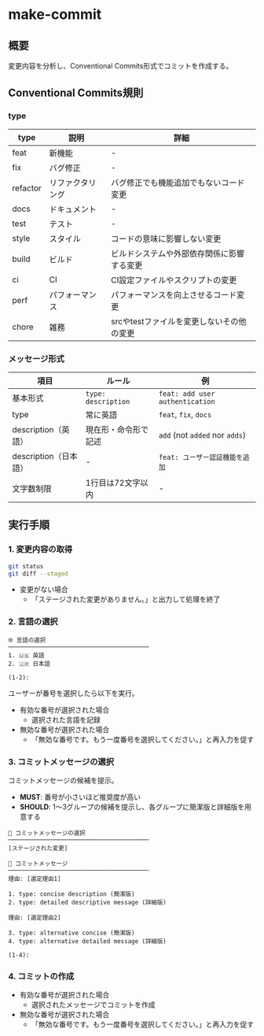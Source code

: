 # make-commit

## 概要

変更内容を分析し、Conventional Commits形式でコミットを作成する。

## Conventional Commits規則

### type

| type | 説明 | 詳細 |
|---|---|---|
| feat | 新機能 | - |
| fix | バグ修正 | - |
| refactor | リファクタリング | バグ修正でも機能追加でもないコード変更 |
| docs | ドキュメント | - |
| test | テスト | - |
| style | スタイル | コードの意味に影響しない変更 |
| build | ビルド | ビルドシステムや外部依存関係に影響する変更 |
| ci | CI | CI設定ファイルやスクリプトの変更 |
| perf | パフォーマンス | パフォーマンスを向上させるコード変更 |
| chore | 雑務 | srcやtestファイルを変更しないその他の変更 |

### メッセージ形式

| 項目 | ルール | 例 |
|---|---|---|
| 基本形式 | `type: description` | `feat: add user authentication` |
| type | 常に英語 | `feat`, `fix`, `docs` |
| description（英語） | 現在形・命令形で記述 | `add` (not `added` nor `adds`) |
| description（日本語） | - | `feat: ユーザー認証機能を追加` |
| 文字数制限 | 1行目は72文字以内 | - |

## 実行手順

### 1. 変更内容の取得

```bash
git status
git diff --staged
```

- 変更がない場合
  - 「ステージされた変更がありません。」と出力して処理を終了

### 2. 言語の選択

```text
🌐 言語の選択
────────────────────────────────────────
1. 🇺🇸 英語
2. 🇯🇵 日本語

(1-2):
```

ユーザーが番号を選択したら以下を実行。

- 有効な番号が選択された場合
  - 選択された言語を記録
- 無効な番号が選択された場合
  - 「無効な番号です。もう一度番号を選択してください。」と再入力を促す

### 3. コミットメッセージの選択

コミットメッセージの候補を提示。

- **MUST**: 番号が小さいほど推奨度が高い
- **SHOULD**: 1〜3グループの候補を提示し、各グループに簡潔版と詳細版を用意する

```text
🤖 コミットメッセージの選択
────────────────────────────────────────
[ステージされた変更]

💬 コミットメッセージ
────────────────────────────────────────
理由: [選定理由1]

1. type: concise description (簡潔版)
2. type: detailed descriptive message (詳細版)

理由: [選定理由2]

3. type: alternative concise (簡潔版)
4. type: alternative detailed message (詳細版)

(1-4):
```

### 4. コミットの作成

- 有効な番号が選択された場合
  - 選択されたメッセージでコミットを作成
- 無効な番号が選択された場合
  - 「無効な番号です。もう一度番号を選択してください。」と再入力を促す

